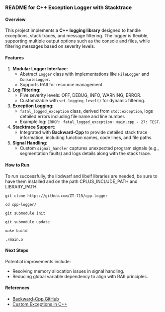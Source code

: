 ### README for C++ Exception Logger with Stacktrace

#### Overview
This project implements a **C++ logging library** designed to handle exceptions, stack traces, and message filtering. The logger is flexible, supporting multiple output options such as the console and files, while filtering messages based on severity levels.

#### Features
1. **Modular Logger Interface**:
   - Abstract `Logger` class with implementations like `FileLogger` and `ConsoleLogger`.
   - Supports RAII for resource management.
2. **Log Filtering**:
   - Five severity levels: OFF, DEBUG, INFO, WARNING, ERROR.
   - Customizable with `set_logging_level()` for dynamic filtering.
3. **Exception Logging**:
   - `fatal_logged_exception` class, derived from `std::exception`, logs detailed errors including file name and line number.
   - Example log: `ERROR: fatal_logged_exception: main.cpp - 27: TEST`.
4. **Stacktrace Support**:
   - Integrated with **Backward-Cpp** to provide detailed stack trace information, including function names, code lines, and file paths.
5. **Signal Handling**:
   - Custom `signal_handler` captures unexpected program signals (e.g., segmentation faults) and logs details along with the stack trace.

#### How to Run

To run successfully, the libdwarf and libelf libraries are needed, be sure to have them installed and on the path CPLUS_INCLUDE_PATH and LIBRARY_PATH.

```
git clone https://github.com/ZT-715/cpp-logger

cd cpp-logger/

git submodule init

git submodule update

make build

./main.o
```

#### Next Steps
Potential improvements include:
- Resolving memory allocation issues in signal handling.
- Reducing global variable dependency to align with RAII principles.

#### References
- [Backward-Cpp GitHub](https://github.com/bombela/backward-cpp)
- [Custom Exceptions in C++](https://stackoverflow.com/questions/16945787/how-is-it-possible-to-overload-the-throw-function-while-writing-a-custom-excepti)
